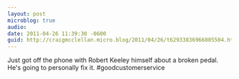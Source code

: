 ```yaml
---
layout: post
microblog: true
audio: 
date: 2011-04-26 11:39:30 -0600
guid: http://craigmcclellan.micro.blog/2011/04/26/t62933836966805504.html
---
```

Just got off the phone with Robert Keeley himself about a broken pedal.  He's going to personally fix it. #goodcustomerservice
